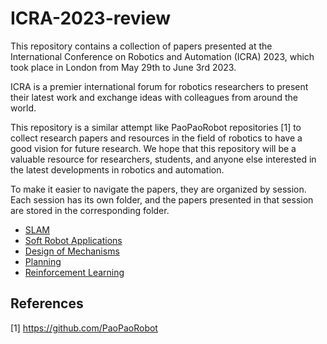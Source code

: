 # ICRA-2023-review

This repository contains a collection of papers presented at the International Conference on Robotics and Automation (ICRA) 2023, which took place in London from May 29th to June 3rd 2023.

ICRA is a premier international forum for robotics researchers to present their latest work and exchange ideas with colleagues from around the world.

This repository is a similar attempt like PaoPaoRobot repositories [1] to collect research papers and resources in the field of robotics to have a good vision for future research. We hope that this repository will be a valuable resource for researchers, students, and anyone else interested in the latest developments in robotics and automation.

To make it easier to navigate the papers, they are organized by session. Each session has its own folder, and the papers presented in that session are stored in the corresponding folder.

- [SLAM](./SLAM)
- [Soft Robot Applications](./SoftRobotApplications)
- [Design of Mechanisms](./DesignofMechanisms)
- [Planning](./Planning)
- [Reinforcement Learning](./ReinforcementLearning)

## References
[1] https://github.com/PaoPaoRobot